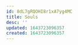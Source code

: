 ```yaml
---
id: 8dL7gRQOHI8r1xA7yg4MC
title: Souls
desc: ''
updated: 1643723096357
created: 1643723096357
---
```


